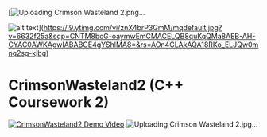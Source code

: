 [![Uploading Crimson Wasteland 2.png…]()

![alt text](https://github.com/eethansmith/CrimsonWasteland2/main/crimsonwasteland2.jpg?raw=true)](https://i9.ytimg.com/vi/znX4brP3GmM/mqdefault.jpg?v=6632f25a&sqp=CNTM8bcG-oaymwEmCMACELQB8quKqQMa8AEB-AH-CYAC0AWKAgwIABABGE4gYShlMA8=&rs=AOn4CLAkAQA18RKo_ELJQw0mnq2sg-kjbg)

# CrimsonWasteland2 (C++ Coursework 2)
[![CrimsonWasteland2 Demo Video](https://img.youtube.com/vi/znX4brP3GmM&t=115s&ab/0.jpg)](https://www.youtube.com/watch?v=znX4brP3GmM&t=115s&ab)
![Uploading Crimson Wasteland 2.jpg…]()
